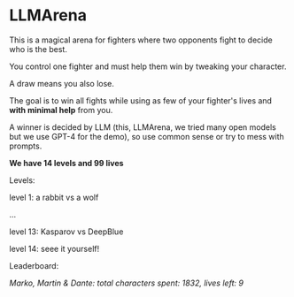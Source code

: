 # LLMArena

This is a magical arena for fighters where two opponents fight to decide who is the best. 

You control one fighter and must help them win by tweaking your character. 

A draw means you also lose.

The goal is to win all fights while using as few of your fighter's lives and **with minimal help** from you.

A winner is decided by LLM (this, LLMArena, we tried many open models but we use GPT-4 for the demo), so use common sense or try to mess with prompts.

**We have 14 levels and 99 lives**

Levels:

level 1: a rabbit vs a wolf

...

level 13: Kasparov vs DeepBlue

level 14: seee it yourself!

Leaderboard:

_Marko, Martin & Dante: total characters spent: 1832, lives left: 9_
